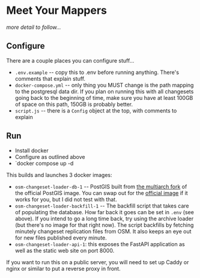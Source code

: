 # Meet Your Mappers

_more detail to follow..._

## Configure

There are a couple places you can configure stuff...

- `.env.example` -- copy this to .env before running anything. There's comments that explain stuff.
- `docker-compose.yml` -- only thing you MUST change is the path mapping to the postgresql data dir. If you plan on running this with all changesets going back to the beginning of time, make sure you have at least 100GB of space on this path, 150GB is probably better.
- `script.js` -- there is a `Config` object at the top, with comments to explain

## Run

- Install docker
- Configure as outlined above
- `docker compose up -d

This builds and launches 3 docker images:
- `osm-changeset-loader-db-1` -- PostGIS built from [the multiarch fork](https://github.com/baosystems/docker-postgis) of the official PostGIS image. You can swap out for the [official image](https://github.com/postgis/docker-postgis/actions) if it works for you, but I did not test with that.
- `osm-changeset-loader-backfill-1` -- The backfill script that takes care of populating the database. How far back it goes can be set in `.env` (see above). If you intend to go a long time back, try using the archive loader (but there's no image for that right now). The script backfills by fetching minutely changeset replication files from OSM. It also keeps an eye out for new files published every minute.
-  `osm-changeset-loader-api-1`: this exposes the FastAPI application as well as the static web site on port 8000.

If you want to run this on a public server, you will need to set up Caddy or nginx or similar to put a reverse proxy in front.
